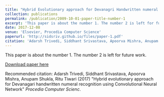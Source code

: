 ```yaml
---
title: "Hybrid Evolutionary approach for Devanagri Handwritten numeral recognition using Convolutional Neural Network"
collection: publications
permalink: /publication/2009-10-01-paper-title-number-1
excerpt: 'This paper is about the number 1. The number 2 is left for future work.'
date: 2017-12-08
venue: 'Elsevier, Procedia Computer Science'
paperurl: 'http://sidsriv.github.io/files/paper-1.pdf'
citation: 'Adarsh Trivedi, Siddhant Srivastava, Apoorva Mishra, Anupam Shukla, Ritu Tiwari,&quot;Hybrid evolutionary approach for Devanagari handwritten numeral recognition using Convolutional Neural Network,.&quot; <i>Procedia Computer Science</i>. 1(1).'
---
```

This paper is about the number 1. The number 2 is left for future work.

[Download paper here](http://sidsriv.github.io/files/paper1.pdf)

Recommended citation: Adarsh Trivedi, Siddhant Srivastava, Apoorva Mishra, Anupam Shukla, Ritu Tiwari (2017) "Hybrid evolutionary approach for Devanagari handwritten numeral recognition using Convolutional Neural Network" <i>Procedia Computer Scienc</i>.
